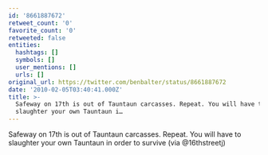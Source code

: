 ```yaml
---
id: '8661887672'
retweet_count: '0'
favorite_count: '0'
retweeted: false
entities:
  hashtags: []
  symbols: []
  user_mentions: []
  urls: []
original_url: https://twitter.com/benbalter/status/8661887672
date: '2010-02-05T03:40:41.000Z'
title: >-
  Safeway on 17th is out of Tauntaun carcasses. Repeat. You will have to
  slaughter your own Tauntaun i…
---
```


Safeway on 17th is out of Tauntaun carcasses. Repeat. You will have to slaughter your own Tauntaun in order to survive (via @16thstreetj)